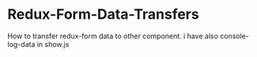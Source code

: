 # Redux-Form-Data-Transfers
How to transfer redux-form data to other component. i have also console-log-data  in show.js

